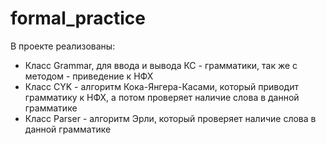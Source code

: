# formal_practice

В проекте реализованы:
* Класс Grammar, для ввода и вывода КС - грамматики, так же с методом - приведение к НФХ
* Класс CYK - алгоритм Кока-Янгера-Касами, который приводит грамматику к НФХ, а потом проверяет наличие слова в данной грамматике
* Класс Parser - алгоритм Эрли, который проверяет наличие слова в данной грамматике
